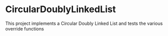 # CircularDoublyLinkedList
This project implements a Circular Doubly Linked List and tests the various override functions
